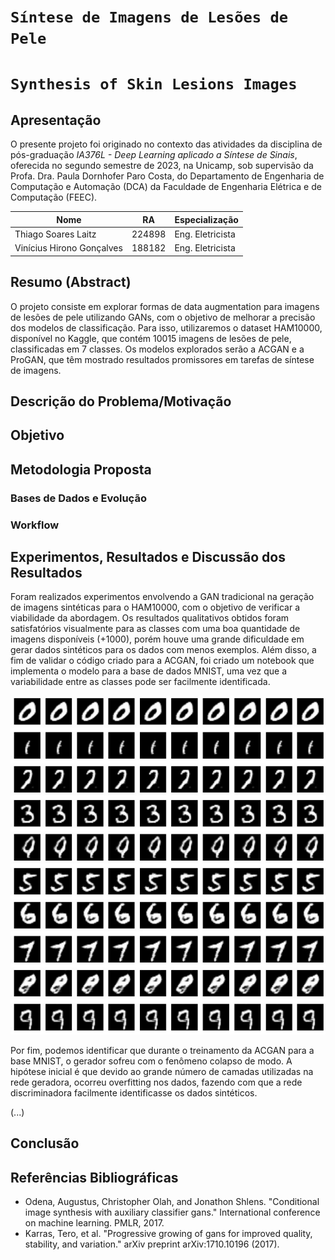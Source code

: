 # `Síntese de Imagens de Lesões de Pele`
# `Synthesis of Skin Lesions Images`

## Apresentação

O presente projeto foi originado no contexto das atividades da disciplina de pós-graduação *IA376L - Deep Learning aplicado a Síntese de Sinais*, 
oferecida no segundo semestre de 2023, na Unicamp, sob supervisão da Profa. Dra. Paula Dornhofer Paro Costa, do Departamento de Engenharia de Computação e Automação (DCA) da Faculdade de Engenharia Elétrica e de Computação (FEEC).

 |Nome  | RA | Especialização|
 |--|--|--|
 | Thiago Soares Laitz  | 224898  | Eng. Eletricista |
 | Vinícius Hirono Gonçalves  | 188182  | Eng. Eletricista |


## Resumo (Abstract)
 O projeto consiste em explorar formas de data augmentation para imagens de lesões de pele utilizando GANs, com o objetivo de melhorar a precisão dos modelos de classificação. Para isso, utilizaremos o dataset HAM10000, disponível no Kaggle, que contém 10015 imagens de lesões de pele, classificadas em 7 classes. Os modelos explorados serão a ACGAN e a ProGAN, que têm mostrado resultados promissores em tarefas de síntese de imagens.


## Descrição do Problema/Motivação


## Objetivo


## Metodologia Proposta


### Bases de Dados e Evolução


### Workflow


## Experimentos, Resultados e Discussão dos Resultados
Foram realizados experimentos envolvendo a GAN tradicional na geração de imagens sintéticas para o HAM10000, com o objetivo de verificar a viabilidade da abordagem. Os resultados qualitativos obtidos foram satisfatórios visualmente para as classes com uma boa quantidade de imagens disponíveis (+1000), porém houve uma grande dificuldade em gerar dados sintéticos para os dados com menos exemplos. Além disso, a fim de validar o código criado para a ACGAN, foi criado um notebook que implementa o modelo para a base de dados MNIST, uma vez que a variabilidade entre as classes pode ser facilmente identificada. 

![Mnist samples generated using ACGAN](reports/figures/mnist/images_mnist_acgan.jpg)

Por fim, podemos identificar que durante o treinamento da ACGAN para a base MNIST, o gerador sofreu com o fenômeno colapso de modo. A hipótese inicial é que devido ao grande número de camadas utilizadas na rede geradora, ocorreu overfitting nos dados, fazendo com que a rede discriminadora facilmente identificasse os dados sintéticos.

(...)

## Conclusão


## Referências Bibliográficas
- Odena, Augustus, Christopher Olah, and Jonathon Shlens. "Conditional image synthesis with auxiliary classifier gans." International conference on machine learning. PMLR, 2017.
- Karras, Tero, et al. "Progressive growing of gans for improved quality, stability, and variation." arXiv preprint arXiv:1710.10196 (2017).
